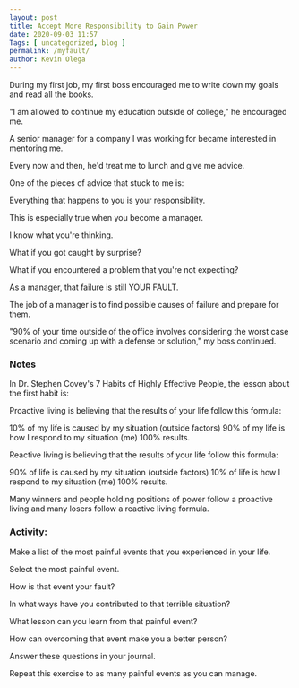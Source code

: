 ```yaml
--- 
layout: post 
title: Accept More Responsibility to Gain Power
date: 2020-09-03 11:57
Tags: [ uncategorized, blog ]
permalink: /myfault/ 
author: Kevin Olega 
--- 
```

During my first job, my first boss encouraged me to write down my goals and read all the books.

"I am allowed to continue my education outside of college," he encouraged me.

A senior manager for a company I was working for became interested in mentoring me.

Every now and then, he'd treat me to lunch and give me advice.

One of the pieces of advice that stuck to me is:

Everything that happens to you is your responsibility.

This is especially true when you become a manager.

I know what you're thinking.

What if you got caught by surprise?

What if you encountered a problem that you're not expecting?

As a manager, that failure is still YOUR FAULT.

The job of a manager is to find possible causes of failure and prepare for them.

"90% of your time outside of the office involves considering the worst case scenario and coming up with a defense or solution," my boss continued.

### Notes
In Dr. Stephen Covey's 7 Habits of Highly Effective People, the lesson about the first habit is:

Proactive living is believing that the results of your life follow this formula:

 10% of my life is caused by my situation  (outside factors)
 90% of  my life is how I respond to my situation (me)
 100% results.

Reactive living is believing that the results of your life follow this formula: 

 90% of life is caused by my situation  (outside factors)
 10% of life is how I respond to my situation (me)
 100% results.

Many winners and people holding positions of power follow a proactive living and many losers follow a reactive living formula.

### Activity:

Make a list of the most painful events that you experienced in your life.

Select the most painful event.

How is that event your fault?

In what ways have you contributed to that terrible situation?

What lesson can you learn from that painful event?

How can overcoming that event make you a better person?

Answer these questions in your journal.

Repeat this exercise to as many painful events as you can manage.